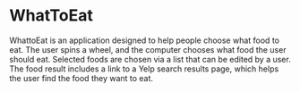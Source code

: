 # WhatToEat
WhattoEat is an application designed to help people choose what food to eat. The user spins a wheel, and the computer chooses what food the user should eat. Selected foods are chosen via a list that can be edited by a user. The food result includes a link to a Yelp search results page, which helps the user find the food they want to eat.
